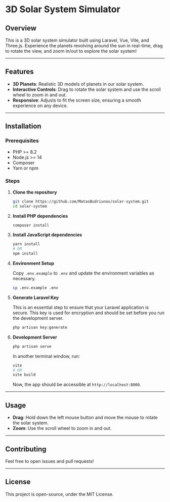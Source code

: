 # 3D Solar System Simulator

## Overview

This is a 3D solar system simulator built using Laravel, Vue, Vite, and Three.js. Experience the planets revolving around the sun in real-time, drag to rotate the view, and zoom in/out to explore the solar system!

---

## Features

- **3D Planets**: Realistic 3D models of planets in our solar system.
- **Interactive Controls**: Drag to rotate the solar system and use the scroll wheel to zoom in and out.
- **Responsive**: Adjusts to fit the screen size, ensuring a smooth experience on any device.

---

## Installation

### Prerequisites

- PHP >= 8.2
- Node.js >= 14
- Composer
- Yarn or npm

### Steps

1. **Clone the repository**

    ```bash
    git clone https://github.com/MatasBudriunas/solar-system.git
    cd solar-system
    ```

2. **Install PHP dependencies**

    ```bash
    composer install
    ```

3. **Install JavaScript dependencies**

    ```bash
    yarn install
    # OR
    npm install
    ```

4. **Environment Setup**

    Copy `.env.example` to `.env` and update the environment variables as necessary.

    ```bash
    cp .env.example .env
    ```

5. **Generate Laravel Key**

    This is an essential step to ensure that your Laravel application is secure. This key is used for encryption and should be set before you run the development server.

    ```bash
    php artisan key:generate
    ```

6. **Development Server**

    ```bash
    php artisan serve
    ```

    In another terminal window, run:

    ```bash
    vite
    # OR
    vite build
    ```

    Now, the app should be accessible at `http://localhost:8000`.

---

## Usage

- **Drag**: Hold down the left mouse button and move the mouse to rotate the solar system.
- **Zoom**: Use the scroll wheel to zoom in and out.

---

## Contributing

Feel free to open issues and pull requests!

---

## License

This project is open-source, under the MIT License.
